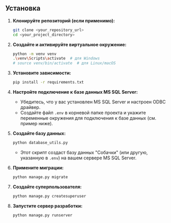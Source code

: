 ## Установка

1.  **Клонируйте репозиторий (если применимо):**
    ```bash
    git clone <your_repository_url>
    cd <your_project_directory>
    ```

2.  **Создайте и активируйте виртуальное окружение:**
    ```bash
    python -m venv venv
    .\venv\Scripts\activate  # для Windows
    # source venv/bin/activate  # для Linux/macOS
    ```

3.  **Установите зависимости:**
    ```bash
    pip install -r requirements.txt
    ```

4.  **Настройте подключение к базе данных MS SQL Server:**
    *   Убедитесь, что у вас установлен MS SQL Server и настроен ODBC драйвер.
    *   Создайте файл `.env` в корневой папке проекта и укажите переменные окружения для подключения к базе данных (см. пример ниже).

5.  **Создайте базу данных:**
    ```bash
    python database_utils.py
    ```
    *   Этот скрипт создаст базу данных "Собачки" (или другую, указанную в `.env`) на вашем сервере MS SQL Server.

6.  **Примените миграции:**
    ```bash
    python manage.py migrate
    ```

7.  **Создайте суперпользователя:**
    ```bash
    python manage.py createsuperuser
    ```

8.  **Запустите сервер разработки:**
    ```bash
    python manage.py runserver